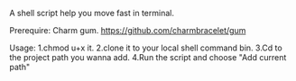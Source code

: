 A shell script help you move fast in terminal. 

Prerequire:
    Charm gum.
    https://github.com/charmbracelet/gum

Usage:
    1.chmod u+x it.
    2.clone it to your local shell command bin.
    3.Cd to the project path you wanna add. 
    4.Run the script and choose "Add current path"
    

